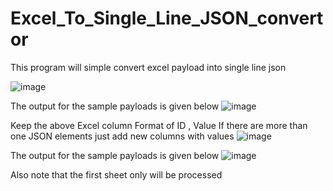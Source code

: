 # Excel_To_Single_Line_JSON_convertor

This program will simple convert excel payload into single line json

![image](https://github.com/kaushilnagrale/Excel_To_Single_Line_JSON_convertor/assets/69051817/047c0256-8367-4667-9c5e-524298b6e5d0)

The output for the sample payloads is given below
![image](https://github.com/kaushilnagrale/Excel_To_Single_Line_JSON_convertor/assets/69051817/ad8bb4e2-f3e6-42fd-9922-2e16ec8f89da)

Keep the above Excel column Format of ID , Value 
If there are more than one JSON elements just add new columns with values
![image](https://github.com/kaushilnagrale/Excel_To_Single_Line_JSON_convertor/assets/69051817/d4629b1a-b8a5-43ea-84b8-8283f680d7ee)


The output for the sample payloads is given below
![image](https://github.com/kaushilnagrale/Excel_To_Single_Line_JSON_convertor/assets/69051817/ed97cb66-3c14-477e-a9ea-c1492590a283)

Also note that the first sheet only will be processed



